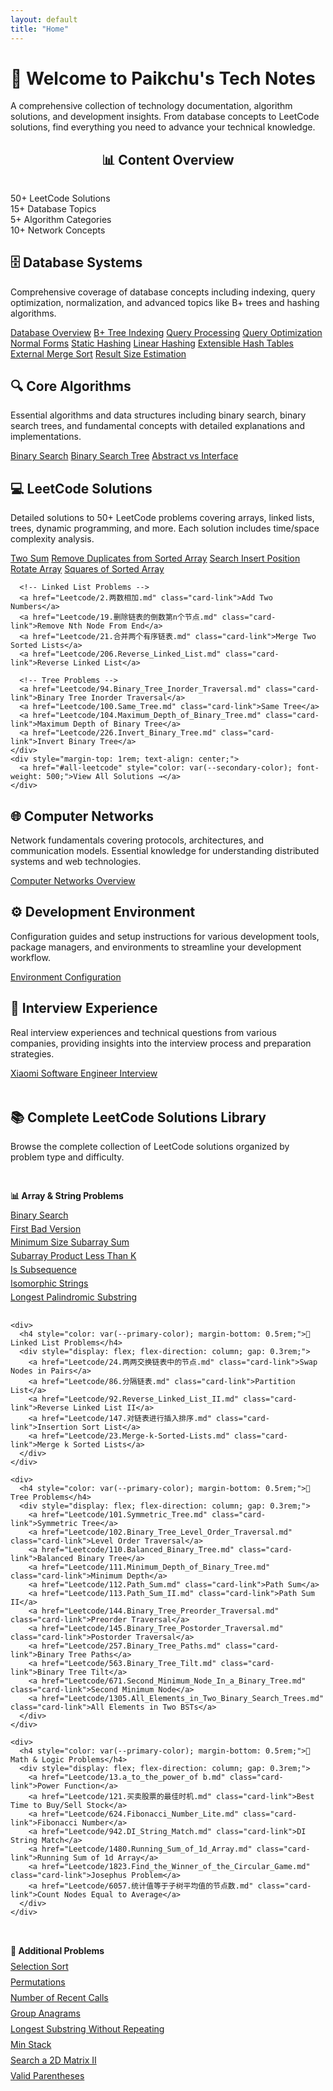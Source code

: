 ```yaml
---
layout: default
title: "Home"
---
```


<!-- Hero Section -->
<div class="hero-section">
  <h1 class="hero-title">🚀 Welcome to Paikchu's Tech Notes</h1>
  <p class="hero-description">
    A comprehensive collection of technology documentation, algorithm solutions, and development insights. 
    From database concepts to LeetCode solutions, find everything you need to advance your technical knowledge.
  </p>
</div>

<!-- Statistics Section -->
<div class="stats-section">
  <h2 style="text-align: center; margin-bottom: 2rem; color: var(--primary-color);">📊 Content Overview</h2>
  <div class="stats-grid">
    <div class="stat-item">
      <span class="stat-number">50+</span>
      <span class="stat-label">LeetCode Solutions</span>
    </div>
    <div class="stat-item">
      <span class="stat-number">15+</span>
      <span class="stat-label">Database Topics</span>
    </div>
    <div class="stat-item">
      <span class="stat-number">5+</span>
      <span class="stat-label">Algorithm Categories</span>
    </div>
    <div class="stat-item">
      <span class="stat-number">10+</span>
      <span class="stat-label">Network Concepts</span>
    </div>
  </div>
</div>

<!-- Main Content Grid -->
<div class="content-grid">
  
  <!-- Database Section -->
  <div class="content-card">
    <h2 class="card-title">
      <span class="card-icon">🗄️</span>
      Database Systems
    </h2>
    <p class="card-description">
      Comprehensive coverage of database concepts including indexing, query optimization, normalization, and advanced topics like B+ trees and hashing algorithms.
    </p>
    <div class="card-links">
      <a href="Database/Database.md" class="card-link">Database Overview</a>
      <a href="Database/B+ Tree Indexing.md" class="card-link">B+ Tree Indexing</a>
      <a href="Database/Query Processing.md" class="card-link">Query Processing</a>
      <a href="Database/Query_optimization.md" class="card-link">Query Optimization</a>
      <a href="Database/NormalForm.md" class="card-link">Normal Forms</a>
      <a href="Database/Static Hashing.md" class="card-link">Static Hashing</a>
      <a href="Database/Linear Hashing.md" class="card-link">Linear Hashing</a>
      <a href="Database/Extensible Hash Tables.md" class="card-link">Extensible Hash Tables</a>
      <a href="Database/External merge sort algorithm.md" class="card-link">External Merge Sort</a>
      <a href="Database/Estimating the Size of Result.md" class="card-link">Result Size Estimation</a>
    </div>
  </div>

  <!-- Algorithms Section -->
  <div class="content-card">
    <h2 class="card-title">
      <span class="card-icon">🔍</span>
      Core Algorithms
    </h2>
    <p class="card-description">
      Essential algorithms and data structures including binary search, binary search trees, and fundamental concepts with detailed explanations and implementations.
    </p>
    <div class="card-links">
      <a href="Algorithm/Binary Search.md" class="card-link">Binary Search</a>
      <a href="Algorithm/Binary Search Tree.md" class="card-link">Binary Search Tree</a>
      <a href="abstract and interface.md" class="card-link">Abstract vs Interface</a>
    </div>
  </div>

  <!-- LeetCode Solutions -->
  <div class="content-card">
    <h2 class="card-title">
      <span class="card-icon">💻</span>
      LeetCode Solutions
    </h2>
    <p class="card-description">
      Detailed solutions to 50+ LeetCode problems covering arrays, linked lists, trees, dynamic programming, and more. Each solution includes time/space complexity analysis.
    </p>
    <div class="card-links">
      <!-- Array Problems -->
      <a href="Leetcode/1.两数之和.md" class="card-link">Two Sum</a>
      <a href="Leetcode/26.删除有序数组中的重复项.md" class="card-link">Remove Duplicates from Sorted Array</a>
      <a href="Leetcode/35.搜索插入位置.md" class="card-link">Search Insert Position</a>
      <a href="Leetcode/189.轮转数组.md" class="card-link">Rotate Array</a>
      <a href="Leetcode/977.有序数组的平方.md" class="card-link">Squares of Sorted Array</a>
      
      <!-- Linked List Problems -->
      <a href="Leetcode/2.两数相加.md" class="card-link">Add Two Numbers</a>
      <a href="Leetcode/19.删除链表的倒数第n个节点.md" class="card-link">Remove Nth Node From End</a>
      <a href="Leetcode/21.合并两个有序链表.md" class="card-link">Merge Two Sorted Lists</a>
      <a href="Leetcode/206.Reverse_Linked_List.md" class="card-link">Reverse Linked List</a>
      
      <!-- Tree Problems -->
      <a href="Leetcode/94.Binary_Tree_Inorder_Traversal.md" class="card-link">Binary Tree Inorder Traversal</a>
      <a href="Leetcode/100.Same_Tree.md" class="card-link">Same Tree</a>
      <a href="Leetcode/104.Maximum_Depth_of_Binary_Tree.md" class="card-link">Maximum Depth of Binary Tree</a>
      <a href="Leetcode/226.Invert_Binary_Tree.md" class="card-link">Invert Binary Tree</a>
    </div>
    <div style="margin-top: 1rem; text-align: center;">
      <a href="#all-leetcode" style="color: var(--secondary-color); font-weight: 500;">View All Solutions →</a>
    </div>
  </div>

  <!-- Computer Networks -->
  <div class="content-card">
    <h2 class="card-title">
      <span class="card-icon">🌐</span>
      Computer Networks
    </h2>
    <p class="card-description">
      Network fundamentals covering protocols, architectures, and communication models. Essential knowledge for understanding distributed systems and web technologies.
    </p>
    <div class="card-links">
      <a href="Network/Computer_Network.md" class="card-link">Computer Networks Overview</a>
    </div>
  </div>

  <!-- Environment Setup -->
  <div class="content-card">
    <h2 class="card-title">
      <span class="card-icon">⚙️</span>
      Development Environment
    </h2>
    <p class="card-description">
      Configuration guides and setup instructions for various development tools, package managers, and environments to streamline your development workflow.
    </p>
    <div class="card-links">
      <a href="环境配置/环境配置 a467b7b48b0a4e3baf768593830184fa.md" class="card-link">Environment Configuration</a>
    </div>
  </div>

  <!-- Interview Experience -->
  <div class="content-card">
    <h2 class="card-title">
      <span class="card-icon">🎯</span>
      Interview Experience
    </h2>
    <p class="card-description">
      Real interview experiences and technical questions from various companies, providing insights into the interview process and preparation strategies.
    </p>
    <div class="card-links">
      <a href="面经/小米面经/小米2020校招软件开发工程师.md" class="card-link">Xiaomi Software Engineer Interview</a>
    </div>
  </div>

</div>

<!-- Complete LeetCode Solutions Section -->
<div id="all-leetcode" class="content-card" style="margin-top: 3rem;">
  <h2 class="card-title">
    <span class="card-icon">📚</span>
    Complete LeetCode Solutions Library
  </h2>
  <p class="card-description">
    Browse the complete collection of LeetCode solutions organized by problem type and difficulty.
  </p>
  
  <div style="display: grid; grid-template-columns: repeat(auto-fit, minmax(250px, 1fr)); gap: 1rem; margin-top: 1.5rem;">
    <div>
      <h4 style="color: var(--primary-color); margin-bottom: 0.5rem;">📊 Array & String Problems</h4>
      <div style="display: flex; flex-direction: column; gap: 0.3rem;">
        <a href="Leetcode/704.二分查找.md" class="card-link">Binary Search</a>
        <a href="Leetcode/278.第一个错误的版本.md" class="card-link">First Bad Version</a>
        <a href="Leetcode/209.长度最小的子数组(未解决).md" class="card-link">Minimum Size Subarray Sum</a>
        <a href="Leetcode/713.Subarray_Product_Less_Than_K.md" class="card-link">Subarray Product Less Than K</a>
        <a href="Leetcode/392.Is_Subsequence.md" class="card-link">Is Subsequence</a>
        <a href="Leetcode/205.Isomorphic_Strings.md" class="card-link">Isomorphic Strings</a>
        <a href="Leetcode/5.Longest_Palindromic_Substring.md" class="card-link">Longest Palindromic Substring</a>
      </div>
    </div>
    
    <div>
      <h4 style="color: var(--primary-color); margin-bottom: 0.5rem;">🔗 Linked List Problems</h4>
      <div style="display: flex; flex-direction: column; gap: 0.3rem;">
        <a href="Leetcode/24.两两交换链表中的节点.md" class="card-link">Swap Nodes in Pairs</a>
        <a href="Leetcode/86.分隔链表.md" class="card-link">Partition List</a>
        <a href="Leetcode/92.Reverse_Linked_List_II.md" class="card-link">Reverse Linked List II</a>
        <a href="Leetcode/147.对链表进行插入排序.md" class="card-link">Insertion Sort List</a>
        <a href="Leetcode/23.Merge-k-Sorted-Lists.md" class="card-link">Merge k Sorted Lists</a>
      </div>
    </div>
    
    <div>
      <h4 style="color: var(--primary-color); margin-bottom: 0.5rem;">🌳 Tree Problems</h4>
      <div style="display: flex; flex-direction: column; gap: 0.3rem;">
        <a href="Leetcode/101.Symmetric_Tree.md" class="card-link">Symmetric Tree</a>
        <a href="Leetcode/102.Binary_Tree_Level_Order_Traversal.md" class="card-link">Level Order Traversal</a>
        <a href="Leetcode/110.Balanced_Binary_Tree.md" class="card-link">Balanced Binary Tree</a>
        <a href="Leetcode/111.Minimum_Depth_of_Binary_Tree.md" class="card-link">Minimum Depth</a>
        <a href="Leetcode/112.Path_Sum.md" class="card-link">Path Sum</a>
        <a href="Leetcode/113.Path_Sum_II.md" class="card-link">Path Sum II</a>
        <a href="Leetcode/144.Binary_Tree_Preorder_Traversal.md" class="card-link">Preorder Traversal</a>
        <a href="Leetcode/145.Binary_Tree_Postorder_Traversal.md" class="card-link">Postorder Traversal</a>
        <a href="Leetcode/257.Binary_Tree_Paths.md" class="card-link">Binary Tree Paths</a>
        <a href="Leetcode/563.Binary_Tree_Tilt.md" class="card-link">Binary Tree Tilt</a>
        <a href="Leetcode/671.Second_Minimum_Node_In_a_Binary_Tree.md" class="card-link">Second Minimum Node</a>
        <a href="Leetcode/1305.All_Elements_in_Two_Binary_Search_Trees.md" class="card-link">All Elements in Two BSTs</a>
      </div>
    </div>
    
    <div>
      <h4 style="color: var(--primary-color); margin-bottom: 0.5rem;">🧮 Math & Logic Problems</h4>
      <div style="display: flex; flex-direction: column; gap: 0.3rem;">
        <a href="Leetcode/13.a_to_the_power_of b.md" class="card-link">Power Function</a>
        <a href="Leetcode/121.买卖股票的最佳时机.md" class="card-link">Best Time to Buy/Sell Stock</a>
        <a href="Leetcode/624.Fibonacci_Number_Lite.md" class="card-link">Fibonacci Number</a>
        <a href="Leetcode/942.DI_String_Match.md" class="card-link">DI String Match</a>
        <a href="Leetcode/1480.Running_Sum_of_1d_Array.md" class="card-link">Running Sum of 1d Array</a>
        <a href="Leetcode/1823.Find_the_Winner_of_the_Circular_Game.md" class="card-link">Josephus Problem</a>
        <a href="Leetcode/6057.统计值等于子树平均值的节点数.md" class="card-link">Count Nodes Equal to Average</a>
      </div>
    </div>
  </div>
  
  <div style="margin-top: 2rem;">
    <h4 style="color: var(--primary-color); margin-bottom: 0.5rem;">🔧 Additional Problems</h4>
    <div style="display: grid; grid-template-columns: repeat(auto-fit, minmax(300px, 1fr)); gap: 0.5rem;">
      <a href="Leetcode/4.Selection_Sort.md" class="card-link">Selection Sort</a>
      <a href="Leetcode/46.Permutation.md" class="card-link">Permutations</a>
      <a href="Leetcode/933.Number_of_Recent_calls.md" class="card-link">Number of Recent Calls</a>
      <a href="Leetcode/Group_Anagrams.md" class="card-link">Group Anagrams</a>
      <a href="Leetcode/Longest_Substring_Without_Repeating_Characters.md" class="card-link">Longest Substring Without Repeating</a>
      <a href="Leetcode/Min_Stack.md" class="card-link">Min Stack</a>
      <a href="Leetcode/Search_a_2D_Matrix_II.md" class="card-link">Search a 2D Matrix II</a>
      <a href="Leetcode/Valid_Parentheses.md" class="card-link">Valid Parentheses</a>
    </div>
  </div>
</div>
